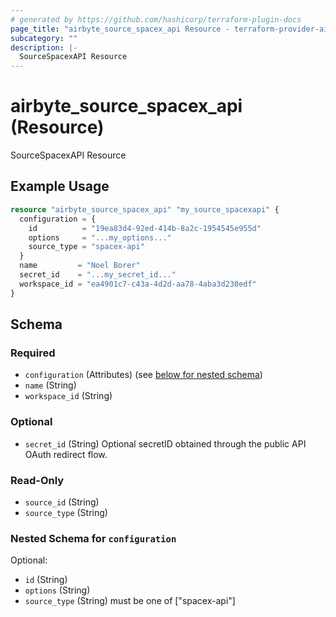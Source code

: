 ```yaml
---
# generated by https://github.com/hashicorp/terraform-plugin-docs
page_title: "airbyte_source_spacex_api Resource - terraform-provider-airbyte"
subcategory: ""
description: |-
  SourceSpacexAPI Resource
---
```


# airbyte_source_spacex_api (Resource)

SourceSpacexAPI Resource

## Example Usage

```terraform
resource "airbyte_source_spacex_api" "my_source_spacexapi" {
  configuration = {
    id          = "19ea83d4-92ed-414b-8a2c-1954545e955d"
    options     = "...my_options..."
    source_type = "spacex-api"
  }
  name         = "Noel Borer"
  secret_id    = "...my_secret_id..."
  workspace_id = "ea4901c7-c43a-4d2d-aa78-4aba3d230edf"
}
```

<!-- schema generated by tfplugindocs -->
## Schema

### Required

- `configuration` (Attributes) (see [below for nested schema](#nestedatt--configuration))
- `name` (String)
- `workspace_id` (String)

### Optional

- `secret_id` (String) Optional secretID obtained through the public API OAuth redirect flow.

### Read-Only

- `source_id` (String)
- `source_type` (String)

<a id="nestedatt--configuration"></a>
### Nested Schema for `configuration`

Optional:

- `id` (String)
- `options` (String)
- `source_type` (String) must be one of ["spacex-api"]


